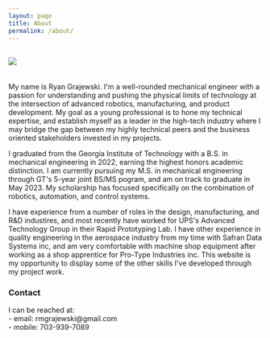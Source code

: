 ```yaml
---
layout: page
title: About
permalink: /about/
---
```

<h2>
<img src="/assets/RMGheadshot2.png" class="img-responsive" style="max-height: 400px; object-position: center center;">
</h2>

<br>
My name is Ryan Grajewski. I'm a well-rounded mechanical engineer with a passion for understanding and pushing the physical limits of technology at the intersection of advanced robotics, manufacturing, and product development. My goal as a young professional is to hone my technical expertise, and establish myself as a leader in the high-tech industry where I may bridge the gap between my highly technical peers and the business oriented stakeholders invested in my projects.  

I graduated from the Georgia Institute of Technology with a B.S. in mechanical engineering in 2022, earning the highest honors academic distinction. I am currently pursuing my M.S. in mechanical engineering through GT's 5-year joint BS/MS pogram, and am on track to graduate in May 2023. My scholarship has focused specifically on the combination of robotics, automation, and control systems.

I have experience from a number of roles in the design, manufacturing, and R&D industires, and most recently have worked for UPS's Advanced Technology Group in their Rapid Prototyping Lab. I have other experience in quality engineering in the aerospace industry from my time with Safran Data Systems inc, and am very comfortable with machine shop equipment after working as a shop apprentice for Pro-Type Industries inc. This website is my opportunity to display some of the other skills I've developed through my project work.

<h3>Contact</h3>
I can be reached at: 
<br>
    - email: rmgrajewski@gmail.com
    <br>
    - mobile: 703-939-7089
